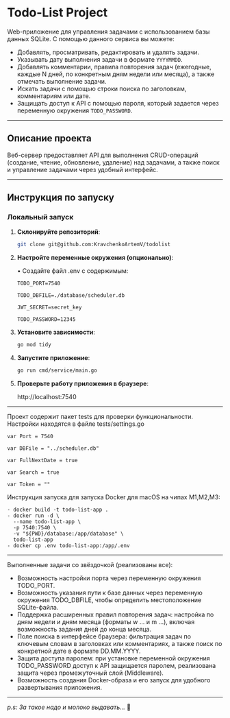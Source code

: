 # Todo-List Project

Web-приложение для управления задачами с использованием базы данных SQLite. С помощью данного сервиса вы можете:

- Добавлять, просматривать, редактировать и удалять задачи.
- Указывать дату выполнения задачи в формате `YYYYMMDD`.
- Добавлять комментарии, правила повторения задач (ежегодные, каждые N дней, по конкретным дням недели или месяца), а также отмечать выполнение задачи.
- Искать задачи с помощью строки поиска по заголовкам, комментариям или дате.
- Защищать доступ к API с помощью пароля, который задается через переменную окружения `TODO_PASSWORD`.

---

## Описание проекта

Веб-сервер предоставляет API для выполнения CRUD-операций (создание, чтение, обновление, удаление) над задачами, а также поиск и управление задачами через удобный интерфейс.

---

## Инструкция по запуску

### Локальный запуск

1. **Склонируйте репозиторий**:
   ```bash
   git clone git@github.com:KravchenkoArtemV/todolist


2. **Настройте переменные окружения (опционально)**:

    •	Создайте файл .env с содержимым:

       TODO_PORT=7540
    
       TODO_DBFILE=./database/scheduler.db
    
       JWT_SECRET=secret_key
    
       TODO_PASSWORD=12345
   
3. **Установите зависимости**:
    ```bash
   go mod tidy

4. **Запустите приложение**:
    ```bash
   go run cmd/service/main.go

5. **Проверьте работу приложения в браузере**:

   http://localhost:7540


___

Проект содержит пакет tests для проверки функциональности.
Настройки находятся в файле tests/settings.go

```
var Port = 7540

var DBFile = "../scheduler.db"

var FullNextDate = true

var Search = true

var Token = ""
```


Инструкция запуска для запуска Docker для macOS на чипах М1,М2,М3:
```
- docker build -t todo-list-app .
- docker run -d \
  --name todo-list-app \
  -p 7540:7540 \
  -v "${PWD}/database:/app/database" \
  todo-list-app
- docker cp .env todo-list-app:/app/.env
```
___

Выполненные задачи со звёздочкой (реализованы все):
- Возможность настройки порта через переменную окружения TODO_PORT.
- Возможность указания пути к базе данных через переменную окружения TODO_DBFILE, чтобы определить местоположение SQLite-файла.
- Поддержка расширенных правил повторения задач: настройка по дням недели и дням месяца (форматы w ... и m ...), включая возможность задания дней до конца месяца.
- Поле поиска в интерфейсе браузера: фильтрация задач по ключевым словам в заголовках или комментариях, а также поиск по конкретной дате в формате DD.MM.YYYY.
- Защита доступа паролем: при установке переменной окружения TODO_PASSWORD доступ к API защищается паролем, реализована защита через промежуточный слой (Middleware).
- Возможность создания Docker-образа и его запуск для удобного развертывания приложения.

___

*p.s: За такое надо и молоко выдавать...* 🥛